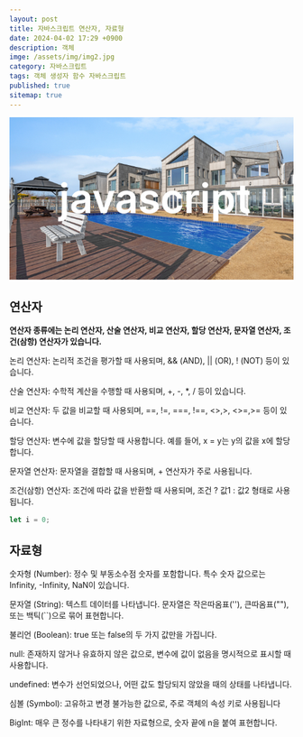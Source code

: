```yaml
---
layout: post
title: 자바스크립트 연산자, 자료형
date: 2024-04-02 17:29 +0900
description: 객체
imge: /assets/img/img2.jpg
category: 자바스크립트
tags: 객체 생성자 함수 자바스크립트
published: true
sitemap: true
---
```


![이미지](/assets/img/img2.jpg)
## 연산자

<b>연산자 종류에는 논리 연산자, 산술 연산자, 비교 연산자, 할당 연산자, 문자열 연산자, 조건(삼항) 연산자가 있습니다.</b>

논리 연산자: 논리적 조건을 평가할 때 사용되며, && (AND), || (OR), ! (NOT) 등이 있습니다.<br>

산술 연산자: 수학적 계산을 수행할 때 사용되며, +, -, *, / 등이 있습니다.<br>

비교 연산자: 두 값을 비교할 때 사용되며, ==, !=, ===, !==, <>,>, <>=,>= 등이 있습니다.<br>

할당 연산자: 변수에 값을 할당할 때 사용합니다. 예를 들어, x = y는 y의 값을 x에 할당합니다.<br>

문자열 연산자: 문자열을 결합할 때 사용되며, + 연산자가 주로 사용됩니다.<br>

조건(삼항) 연산자: 조건에 따라 값을 반환할 때 사용되며, 조건 ? 값1 : 값2 형태로 사용됩니다.



````javascript
let i = 0;
````

## 자료형
숫자형 (Number): 정수 및 부동소수점 숫자를 포함합니다. 특수 숫자 값으로는 Infinity, -Infinity, NaN이 있습니다.<br>


문자열 (String): 텍스트 데이터를 나타냅니다. 문자열은 작은따옴표(''), 큰따옴표(""), 또는 백틱(``)으로 묶어 표현합니다.<br>


불리언 (Boolean): true 또는 false의 두 가지 값만을 가집니다.<br>


null: 존재하지 않거나 유효하지 않은 값으로, 변수에 값이 없음을 명시적으로 표시할 때 사용합니다.<br>


undefined: 변수가 선언되었으나, 어떤 값도 할당되지 않았을 때의 상태를 나타냅니다.<br>


심볼 (Symbol): 고유하고 변경 불가능한 값으로, 주로 객체의 속성 키로 사용됩니다 <br>


BigInt: 매우 큰 정수를 나타내기 위한 자료형으로, 숫자 끝에 n을 붙여 표현합니다.<br>






